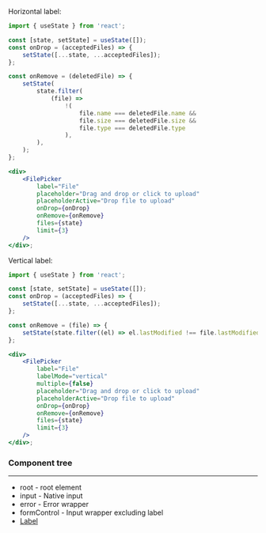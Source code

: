 Horizontal label:

```jsx
import { useState } from 'react';

const [state, setState] = useState([]);
const onDrop = (acceptedFiles) => {
    setState([...state, ...acceptedFiles]);
};

const onRemove = (deletedFile) => {
    setState(
        state.filter(
            (file) =>
                !(
                    file.name === deletedFile.name &&
                    file.size === deletedFile.size &&
                    file.type === deletedFile.type
                ),
        ),
    );
};

<div>
    <FilePicker
        label="File"
        placeholder="Drag and drop or click to upload"
        placeholderActive="Drop file to upload"
        onDrop={onDrop}
        onRemove={onRemove}
        files={state}
        limit={3}
    />
</div>;
```

Vertical label:

```jsx
import { useState } from 'react';

const [state, setState] = useState([]);
const onDrop = (acceptedFiles) => {
    setState([...state, ...acceptedFiles]);
};

const onRemove = (file) => {
    setState(state.filter((el) => el.lastModified !== file.lastModified));
};

<div>
    <FilePicker
        label="File"
        labelMode="vertical"
        multiple={false}
        placeholder="Drag and drop or click to upload"
        placeholderActive="Drop file to upload"
        onDrop={onDrop}
        onRemove={onRemove}
        files={state}
        limit={3}
    />
</div>;
```

### Component tree

---

-   root - root element
-   input - Native input
-   error - Error wrapper
-   formControl - Input wrapper excluding label
-   [Label](#/Forms?id=label)
